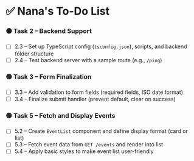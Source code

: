 # ✅ Nana's To-Do List

### 🟠 Task 2 – Backend Support

- [ ] 2.3 – Set up TypeScript config (`tsconfig.json`), scripts, and backend folder structure
- [ ] 2.4 – Test backend server with a sample route (e.g., `/ping`)

### 🟢 Task 3 – Form Finalization

- [ ] 3.3 – Add validation to form fields (required fields, ISO date format)
- [ ] 3.4 – Finalize submit handler (prevent default, clear on success)

### 🟢 Task 5 – Fetch and Display Events

- [ ] 5.2 – Create `EventList` component and define display format (card or list)
- [ ] 5.3 – Fetch event data from `GET /events` and render into list
- [ ] 5.4 – Apply basic styles to make event list user-friendly
